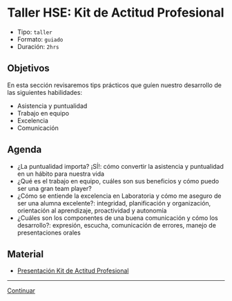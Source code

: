# Taller HSE: Kit de Actitud Profesional
- Tipo: `taller`
- Formato: `guiado`
- Duración: `2hrs`

## Objetivos

En esta sección revisaremos tips prácticos que guíen nuestro desarrollo de
las siguientes habilidades:
* Asistencia y puntualidad
* Trabajo en equipo
* Excelencia
* Comunicación

## Agenda

* ¿La puntualidad importa? ¡SÍ!: cómo convertir la asistencia y puntualidad
en un hábito para nuestra vida
* ¿Qué es el trabajo en equipo, cuáles son sus beneficios y cómo puedo ser
una gran team player?
* ¿Cómo se entiende la excelencia en Laboratoria y cómo me aseguro de ser
una alumna excelente?: integridad, planificación y organización, orientación
al aprendizaje, proactividad y autonomía
* ¿Cuáles son los componentes de una buena comunicación y cómo los
desarrollo?: expresión, escucha, comunicación de errores, manejo de
presentaciones orales

## Material
* [Presentación Kit de Actitud Profesional](https://docs.google.com/presentation/d/1GfqZTQbekbyJf4UqP-RqrSB1zDDhKu9bvUv5u7u7vdg/edit#slide=id.g266b40249b_0_0)

***
[Continuar](04-solutions-final-products.md)
